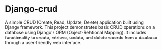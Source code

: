 # Django-crud
A simple CRUD (Create, Read, Update, Delete) application built using Django framework. This project demonstrates basic CRUD operations on a database using Django's ORM (Object-Relational Mapping). It includes functionality to create, retrieve, update, and delete records from a database through a user-friendly web interface.
